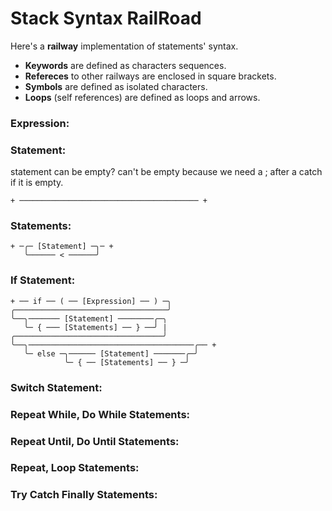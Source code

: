 
# Stack Syntax RailRoad

Here's a **railway** implementation of statements' syntax.

- **Keywords** are defined as characters sequences.
- **Refereces** to other railways are enclosed in square brackets.
- **Symbols** are defined as isolated characters.
- **Loops** (self references) are defined as loops and arrows.

### Expression:
### Statement:

statement can be empty?
can't be empty because we need a ; after a catch if it is empty.

    + ──────────────────────────────────────── +


### Statements:

    + ─╭─ [Statement] ─╮─ +
       ╰────── < ──────╯

### If Statement:

    + ── if ── ( ── [Expression] ── ) ─╮
    ╭──────────────────────────────────╯
    ╰──╮─────── [Statement] ────────╭─╮
       ╰─ { ─── [Statements] ── } ──╯ |
    ╭─────────────────────────────────╯
    ╰──╮─────────────────────────────────────╭── +
       ╰─ else ─╮────── [Statement] ───────╭─╯
                ╰─ { ── [Statements] ── } ─╯

### Switch Statement:
### Repeat While, Do While Statements:
### Repeat Until, Do Until Statements:
### Repeat, Loop Statements:
### Try Catch Finally Statements:
